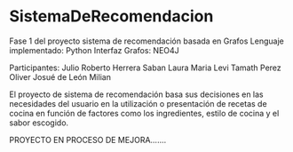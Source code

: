 # SistemaDeRecomendacion

Fase 1 del proyecto sistema de recomendación basada en Grafos
Lenguaje implementado: Python
Interfaz Grafos: NEO4J

Participantes:
Julio Roberto Herrera Saban
Laura Maria Levi Tamath Perez
Oliver Josué de León Milian

El proyecto de sistema de recomendación basa sus decisiones en las necesidades del usuario en la utilización o presentación 
de recetas de cocina en función de factores como los ingredientes, estilo de cocina y el sabor escogido.

PROYECTO EN PROCESO DE MEJORA.......
